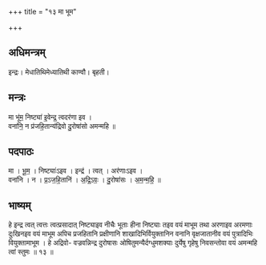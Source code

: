 +++
title = "१३ मा भूम"

+++
## अधिमन्त्रम्
इन्द्रः। मेधातिथिमेध्यातिथी काण्वौ। बृहती।

## मन्त्रः
मा भू॑म॒ निष्ट्या॑ इ॒वेन्द्र॒ त्वदर॑णा इव ।  
वना॑नि॒ न प्र॑जहि॒तान्य॑द्रिवो दु॒रोषा॑सो अमन्महि ॥

## पदपाठः
मा । भू॒म॒ । निष्ट्याः॑ऽइव । इन्द्र॑ । त्वत् । अर॑णाःऽइव ।  
वना॑नि । न । प्र॒ऽज॒हि॒तानि॑ । अ॒द्रि॒ऽवः॒ । दु॒रोषा॑सः । अ॒म॒न्म॒हि॒ ॥

## भाष्यम्
हे इन्द्र त्वत् त्वत्तः त्वत्प्रसादात् निष्ट्याइव नीचैः भूताः हीना निष्ट्याः तइव वयं माभूम तथा अरणाइव अरमणाः दुःखिनइव वयं माभूम अपिच प्रजहितानि प्रक्षीणानि शाखादिभिर्वियुक्तानिन वनानि वृक्षजातानीव वयं पुत्रादिभिः वियुक्तामाभूम । हे अद्रिवो- वज्रवन्निन्द्र दुरोषासः ओषितुमन्यैर्दग्धुमशक्याः दुर्येषु गृहेषु निवसन्तोवा वयं अमन्महि त्वां स्तुमः ॥ १३ ॥